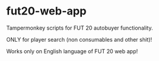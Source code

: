 # fut20-web-app 

Tampermonkey scripts for FUT 20 autobuyer functionality.

ONLY for player search (non consumables and other shit)!

Works only on English language of FUT 20 web app!
